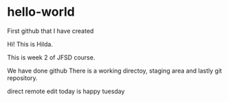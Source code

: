 # hello-world
First github that I have created

Hi! This is Hilda.

This is week 2 of JFSD course.

We have done github
There is a working directoy, staging area and lastly git repository.


direct remote edit today is happy tuesday
